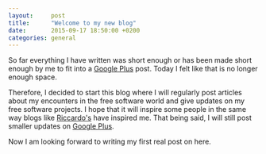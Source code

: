 ```yaml
---
layout:     post
title:      "Welcome to my new blog"
date:       2015-09-17 18:50:00 +0200
categories: general
---
```


So far everything I have written was short enough or has been made short enough by me to fit into a [Google Plus](https://plus.google.com/101390620047921378812/posts) post. Today I felt like that is no longer enough space.

Therefore, I decided to start this blog where I will regularly post articles about my encounters in the free software world and give updates on my free software projects. I hope that it will inspire some people in the same way blogs like [Riccardo's](http://rpadovani.com) have inspired me.
That being said, I will still post smaller updates on [Google Plus](https://plus.google.com/101390620047921378812/posts).

Now I am looking forward to writing my first real post on here.
